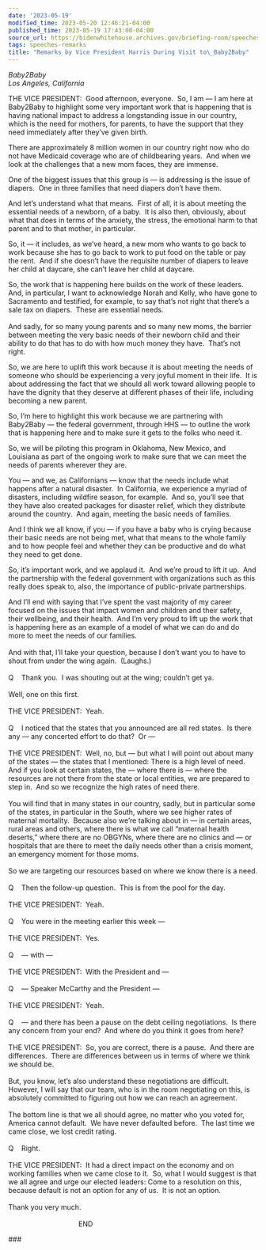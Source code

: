 ```yaml
---
date: '2023-05-19'
modified_time: 2023-05-20 12:46:21-04:00
published_time: 2023-05-19 17:43:00-04:00
source_url: https://bidenwhitehouse.archives.gov/briefing-room/speeches-remarks/2023/05/19/remarks-by-vice-president-harris-during-visit-to-baby2baby/
tags: speeches-remarks
title: "Remarks by Vice President Harris During Visit to\_Baby2Baby"
---
```

 
*Baby2Baby  
*Los Angeles, California**

  
THE VICE PRESIDENT:  Good afternoon, everyone.  So, I am — I am here at
Baby2Baby to highlight some very important work that is happening that
is having national impact to address a longstanding issue in our
country, which is the need for mothers, for parents, to have the support
that they need immediately after they’ve given birth.   
  
There are approximately 8 million women in our country right now who do
not have Medicaid coverage who are of childbearing years.  And when we
look at the challenges that a new mom faces, they are immense.   
  
One of the biggest issues that this group is — is addressing is the
issue of diapers.  One in three families that need diapers don’t have
them.   
  
And let’s understand what that means.  First of all, it is about meeting
the essential needs of a newborn, of a baby.  It is also then,
obviously, about what that does in terms of the anxiety, the stress, the
emotional harm to that parent and to that mother, in particular.   
  
So, it — it includes, as we’ve heard, a new mom who wants to go back to
work because she has to go back to work to put food on the table or pay
the rent.  And if she doesn’t have the requisite number of diapers to
leave her child at daycare, she can’t leave her child at daycare.   
  
So, the work that is happening here builds on the work of these
leaders.  And, in particular, I want to acknowledge Norah and Kelly, who
have gone to Sacramento and testified, for example, to say that’s not
right that there’s a sale tax on diapers.  These are essential needs.   
   
And sadly, for so many young parents and so many new moms, the barrier
between meeting the very basic needs of their newborn child and their
ability to do that has to do with how much money they have.  That’s not
right.   
  
So, we are here to uplift this work because it is about meeting the
needs of someone who should be experiencing a very joyful moment in
their life.  It is about addressing the fact that we should all work
toward allowing people to have the dignity that they deserve at
different phases of their life, including becoming a new parent.   
  
So, I’m here to highlight this work because we are partnering with
Baby2Baby — the federal government, through HHS — to outline the work
that is happening here and to make sure it gets to the folks who need
it.   
  
So, we will be piloting this program in Oklahoma, New Mexico, and
Louisiana as part of the ongoing work to make sure that we can meet the
needs of parents wherever they are.  
  
You — and we, as Californians — know that the needs include what happens
after a natural disaster.  In California, we experience a myriad of
disasters, including wildfire season, for example.  And so, you’ll see
that they have also created packages for disaster relief, which they
distribute around the country.  And again, meeting the basic needs of
families.   
  
And I think we all know, if you — if you have a baby who is crying
because their basic needs are not being met, what that means to the
whole family and to how people feel and whether they can be productive
and do what they need to get done.   
  
So, it’s important work, and we applaud it.  And we’re proud to lift it
up.  And the partnership with the federal government with organizations
such as this really does speak to, also, the importance of
public-private partnerships.   
  
And I’ll end with saying that I’ve spent the vast majority of my career
focused on the issues that impact women and children and their safety,
their wellbeing, and their health.  And I’m very proud to lift up the
work that is happening here as an example of a model of what we can do
and do more to meet the needs of our families.  
   
And with that, I’ll take your question, because I don’t want you to have
to shout from under the wing again.  (Laughs.)  
   
Q    Thank you.  I was shouting out at the wing; couldn’t get ya.  
   
Well, one on this first.  
   
THE VICE PRESIDENT:  Yeah.  
   
Q    I noticed that the states that you announced are all red states. 
Is there any — any concerted effort to do that?  Or —  
   
THE VICE PRESIDENT:  Well, no, but — but what I will point out about
many of the states — the states that I mentioned: There is a high level
of need.  And if you look at certain states, the — where there is —
where the resources are not there from the state or local entities, we
are prepared to step in.  And so we recognize the high rates of need
there.   
   
You will find that in many states in our country, sadly, but in
particular some of the states, in particular in the South, where we see
higher rates of maternal mortality.  Because also we’re talking about in
— in certain areas, rural areas and others, where there is what we call
“maternal health deserts,” where there are no OBGYNs, where there are no
clinics and — or hospitals that are there to meet the daily needs other
than a crisis moment, an emergency moment for those moms.  
   
So we are targeting our resources based on where we know there is a
need.  
   
Q    Then the follow-up question.  This is from the pool for the day.  
   
THE VICE PRESIDENT:  Yeah.  
   
Q    You were in the meeting earlier this week —  
   
THE VICE PRESIDENT:  Yes.  
   
Q    — with —  
   
THE VICE PRESIDENT:  With the President and —  
   
Q    — Speaker McCarthy and the President —  
   
THE VICE PRESIDENT:  Yeah.  
   
Q    — and there has been a pause on the debt ceiling negotiations.  Is
there any concern from your end?  And where do you think it goes from
here?  
   
THE VICE PRESIDENT:  So, you are correct, there is a pause.  And there
are differences.  There are differences between us in terms of where we
think we should be.  
   
But, you know, let’s also understand these negotiations are difficult. 
However, I will say that our team, who is in the room negotiating on
this, is absolutely committed to figuring out how we can reach an
agreement.  
   
The bottom line is that we all should agree, no matter who you voted
for, America cannot default.  We have never defaulted before.  The last
time we came close, we lost credit rating.  
   
Q    Right.  
   
THE VICE PRESIDENT:  It had a direct impact on the economy and on
working families when we came close to it.  So, what I would suggest is
that we all agree and urge our elected leaders: Come to a resolution on
this, because default is not an option for any of us.  It is not an
option.  
   
Thank you very much.  
   
                                    END           

\###  
